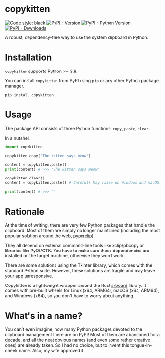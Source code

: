 # copykitten
[![Code style: black](https://img.shields.io/badge/code%20style-black-000000.svg)](https://github.com/psf/black)
[![PyPI - Version](https://img.shields.io/pypi/v/copykitten)](https://pypi.org/project/copykitten)
![PyPI - Python Version](https://img.shields.io/pypi/pyversions/copykitten)
[![PyPI - Downloads](https://img.shields.io/pypi/dm/copykitten)](https://pypistats.org/packages/copykitten)


A robust, dependency-free way to use the system clipboard in Python.

# Installation
`copykitten` supports Python >= 3.8.

You can install `copykitten` from PyPI using `pip` or any other Python package manager.

```sh
pip install copykitten
```

# Usage
The package API consists of three Python functions: `copy`, `paste`, `clear`.

In a nutshell:
```python
import copykitten

copykitten.copy("The kitten says meow")

content = copykitten.paste()
print(content) # >>> "The kitten says meow"

copykitten.clear()
content = copykitten.paste() # Careful! May raise on Windows and macOS.

print(content) # >>> ""
```

# Rationale
At the time of writing, there are very few Python packages that handle the clipboard. Most of them are simply no longer
maintained (including the most popular solution around the web, [pyperclip](https://github.com/asweigart/pyperclip)).

They all depend on external command-line tools like xclip/pbcopy or libraries like PyQt/GTK. You have to make sure these
dependencies are installed on the target machine, otherwise they won’t work.

There are some solutions using the Tkinter library, which comes with the standard Python suite. However, these solutions
are fragile and may leave your app unresponsive.

Copykitten is a lightweight wrapper around the Rust [arboard](https://github.com/1Password/arboard) library. It comes
with pre-built wheels for Linux (x64, ARM64), macOS (x64, ARM64), and Windows (x64), so you don't have to worry about
anything.

# What's in a name?
You can’t even imagine, how many Python packages devoted to the clipboard management there are on PyPI! Most of them
are abandoned for a decade, and all the neat obvious names (and even some rather creative ones) are already taken.
So I had no choice, but to invent this tongue-in-cheek name. Also, my wife approved it.
